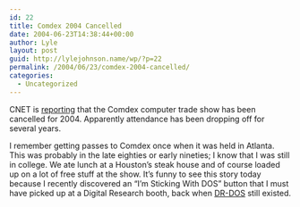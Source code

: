 ```yaml
---
id: 22
title: Comdex 2004 Cancelled
date: 2004-06-23T14:38:44+00:00
author: Lyle
layout: post
guid: http://lylejohnson.name/wp/?p=22
permalink: /2004/06/23/comdex-2004-cancelled/
categories:
  - Uncategorized
---
```

CNET is [reporting](http://news.com.com/Organizer+cancels+Comdex+2004/2100-7341_3-5244406.html) that the Comdex computer trade show has been cancelled for 2004. Apparently attendance has been dropping off for several years.

I remember getting passes to Comdex once when it was held in Atlanta. This was probably in the late eighties or early nineties; I know that I was still in college. We ate lunch at a Houston&#8217;s steak house and of course loaded up on a lot of free stuff at the show. It&#8217;s funny to see this story today because I recently discovered an &#8220;I&#8217;m Sticking With DOS&#8221; button that I must have picked up at a Digital Research booth, back when [DR-DOS](http://stud3.tuwien.ac.at/~e0225895/drdos/drdos.htm) still existed.